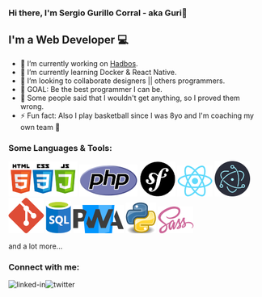 ### Hi there, I'm Sergio Gurillo Corral - aka Guri👋

## I'm a Web Developer 💻

- 🔭 I’m currently working on [Hadbos](https://www.hadbos.com).
- 🌱 I’m currently learning Docker & React Native.
- 👯 I’m looking to collaborate designers || others programmers.
- 💯 GOAL: Be the best programmer I can be.
- 💪 Some people said that I wouldn't get anything, so I proved them wrong.
- ⚡ Fun fact: Also I play basketball since I was 8yo and I'm coaching my own team 🏀

### Some Languages & Tools:
![html&css&js](https://github.com/Guuri11/tech-img/blob/master/htmlcssjs.png "htmlcssjs") 
![php](https://github.com/Guuri11/tech-img/blob/master/php.png "php")
![symfony](https://github.com/Guuri11/tech-img/blob/master/symfony.png "symfony")
![reactjs](https://github.com/Guuri11/tech-img/blob/master/react.png "react")
![electron](https://github.com/Guuri11/tech-img/blob/master/electron.png "electron")
![git](https://github.com/Guuri11/tech-img/blob/master/git.png "git")
![sql](https://github.com/Guuri11/tech-img/blob/master/sql-logo.png "sql-logo")
![pwa](https://github.com/Guuri11/tech-img/blob/master/pwa.png "pwa")
![python](https://github.com/Guuri11/tech-img/blob/master/python.png "python")
![sass](https://github.com/Guuri11/tech-img/blob/master/sass.png "sass")

and a lot more...

### Connect with me:
[<img align="left" alt="linked-in" src="https://img.shields.io/badge/linkedin-%230077B5.svg?&style=for-the-badge&logo=linkedin&logoColor=white" />](https://www.linkedin.com/in/sergio-gurillo-corral-2585431b0/)
[<img align="left" alt="twitter" src="https://img.shields.io/badge/twitter-%231DA1F2.svg?&style=for-the-badge&logo=twitter&logoColor=white" />](https://twitter.com/Guuri11)
